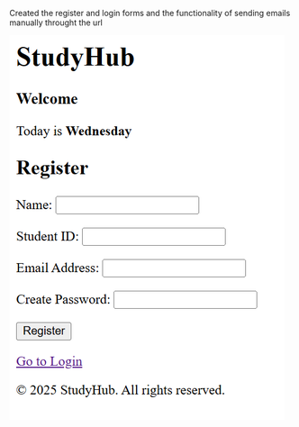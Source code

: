 Created the register and login forms and the functionality of sending emails manually throught the url 

![Image](images/image.png)
